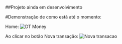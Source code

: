 ##Projeto ainda em desenvolvimento

#Demonstração de como está até o momento:

Home:
![DT Money](https://github.com/JuliaCrumenauer/DT_Money/assets/67925313/cca55b92-d717-495e-b30c-326df8a07da8)

Ao clicar no botão Nova transação:
![Nova transacao](https://github.com/JuliaCrumenauer/DT_Money/assets/67925313/e81c45c6-da90-4310-bab8-6994a226d7dd)
